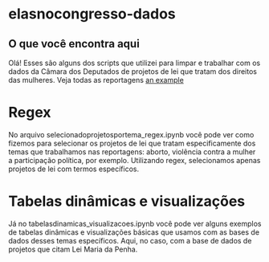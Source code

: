 # elasnocongresso-dados

## O que você encontra aqui ##  

Olá! Esses são alguns dos scripts que utilizei para limpar e trabalhar com os dados da Câmara dos Deputados de projetos de lei que tratam dos direitos das mulheres.
Veja todas as reportagens <a href="https://www.elasnocongresso.com.br/acompanhe" title="aqui">an example</a> 

# Regex #

No arquivo selecionadoprojetosportema_regex.ipynb você pode ver como fizemos para selecionar os projetos de lei que tratam especificamente dos temas que trabalhamos nas reportagens: aborto, violência contra a mulher a participação política, por exemplo. Utilizando regex, selecionamos apenas projetos de lei com termos específicos.

# Tabelas dinâmicas e visualizações #

Já no tabelasdinamicas_visualizacoes.ipynb você pode ver alguns exemplos de tabelas dinâmicas e visualizações básicas que usamos com as bases de dados desses temas específicos. Aqui, no caso, com a base de dados de projetos que citam Lei Maria da Penha.

